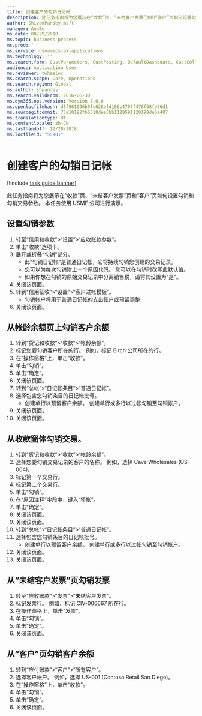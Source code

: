 ```yaml
---
title: 创建客户的勾销日记帐
description: 此任务指南将为您展示在“收款”页、“未结客户发票”页和“客户”页如何设置勾销和勾销交易参数。
author: ShivamPandey-msft
manager: AnnBe
ms.date: 08/29/2018
ms.topic: business-process
ms.prod: ''
ms.service: dynamics-ax-applications
ms.technology: ''
ms.search.form: CustParameters, CustPosting, DefaultDashboard, CustCollectionsPoolsListPage, CustWriteOff, LedgerJournalTable, LedgerJournalTransDaily, CustCollections, CustOpenInvoicesListPage, CustTable
audience: Application User
ms.reviewer: twheeloc
ms.search.scope: Core, Operations
ms.search.region: Global
ms.author: shpandey
ms.search.validFrom: 2016-06-30
ms.dyn365.ops.version: Version 7.0.0
ms.openlocfilehash: dff961696b9fc628efd186b4797f476f58fe26d1
ms.sourcegitcommit: 73e10192fb6318dee5bb1129591120199de6a487
ms.translationtype: HT
ms.contentlocale: zh-CN
ms.lasthandoff: 12/20/2018
ms.locfileid: "55901"
---
```

# <a name="create-a-write-off-journal-for-a-customer"></a>创建客户的勾销日记帐

[!include [task guide banner](../../includes/task-guide-banner.md)]

此任务指南将为您展示在“收款”页、“未结客户发票”页和“客户”页如何设置勾销和勾销交易参数。 本任务使用 USMF 公司进行演示。


## <a name="set-up-the-write-off-parameters"></a>设置勾销参数
1. 转至“信用和收款”>“设置”>“应收账款参数”。
2. 单击“收款”选项卡。
3. 展开或折叠“勾销”部分。
    * 此“勾销日记帐”是普通日记帐，它将持续勾销您创建的交易记录。  
    * 您可以为每次勾销附上一个原因代码。 您可以在勾销时改写此默认值。  
    * 如果你想在勾销的原始交易记录中分离销售税，请将其设置为“是”。  
4. 关闭该页面。
5. 转到“信用征收”>“设置”>“客户过帐模板”。
    * 勾销帐户将用于普通日记帐的支出帐户或预留调整   
6. 关闭该页面。

## <a name="write-off-a-customer-balance-from-the-aged-balances-page"></a>从帐龄余额页上勾销客户余额
1. 转到“贷记和收款”>“收款”>“帐龄余额”。
2. 标记您要勾销客户所在的行。 例如，标记 Birch 公司所在的行。
3. 在“操作窗格”上，单击“收款”。
4. 单击“勾销”。
5. 单击“确定”。
6. 关闭该页面。
7. 转到“总帐”>“日记帐条目”>“普通日记帐”。
8. 选择包含您勾销条目的日记帐批号。
    * 创建单行以预留客户余额。 创建单行或多行以过帐勾销至勾销帐户。  
9. 关闭该页面。
10. 关闭该页面。

## <a name="write-off-transactions-from-the-collections-form"></a>从收款窗体勾销交易。
1. 转到“贷记和收款”>“收款”>“帐龄余额”。
2. 选择您要勾销交易记录的客户的名称。 例如，选择 Cave Wholesales (US-004)。
3. 标记第一个交易行。
4. 标记第二个交易行。
5. 单击“勾销”。
6. 在“原因注释”字段中，键入“坏帐”。
7. 单击“确定”。
8. 关闭该页面。
9. 关闭该页面。
10. 转到“总帐”>“日记帐条目”>“普通日记帐”。
11. 选择包含您勾销条目的日记帐批号。
    * 创建单行以预留客户余额。 创建单行或多行以过帐勾销至勾销帐户。  
12. 关闭该页面。
13. 关闭该页面。

## <a name="write-off-an-invoice-from-the-open-customers-invoices-page"></a>从“未结客户发票”页勾销发票
1. 转至“应收账款”>“发票”>“未结客户发票”。
2. 标记发票行。 例如，标记 CIV-000667 所在行。
3. 在操作窗格上，单击“发票”。
4. 单击“勾销”。
5. 单击“确定”。
6. 关闭该页面。

## <a name="write-off-a-customer-balance-from-the-customer-page"></a>从“客户”页勾销客户余额
1. 转到“应付账款”>“客户”>“所有客户”。
2. 选择客户帐户。 例如，选择 US-001 (Contoso Retail San Diego)。
3. 在“操作窗格”上，单击“收款”。
4. 单击“勾销”。
5. 单击“确定”。
6. 关闭该页面。

